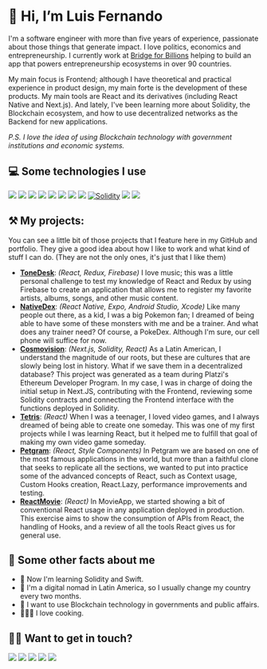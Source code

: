 # 👋 Hi, I’m Luis Fernando

I'm a software engineer with more than five years of experience, passionate about those things that generate impact. I love politics, economics and entrepreneurship. I currently work at [Bridge for Billions](https://www.bridgeforbillions.org) helping to build an app that powers entrepreneurship ecosystems in over 90 countries.

My main focus is Frontend; although I have theoretical and practical experience in product design, my main forte is the development of these products. My main tools are React and its derivatives (including React Native and Next.js). And lately, I've been learning more about Solidity, the Blockchain ecosystem, and how to use decentralized networks as the Backend for new applications.

*P.S. I love the idea of using Blockchain technology with government institutions and economic systems.*


## 💻 Some technologies I use
<a target="_blank" href="https://developer.mozilla.org/en-US/docs/Web/JavaScript/Guide"><img src="https://img.shields.io/badge/JavaScript-323330?style=for-the-badge&logo=javascript&logoColor=F7DF1E" /></a>
<a target="_blank" href="https://reactjs.org/"><img src="https://img.shields.io/badge/React-20232A?style=for-the-badge&logo=react&logoColor=61DAFB" /></a>
<a target="_blank" href="https://redux.js.org/"><img src="https://img.shields.io/badge/Redux-593D88?style=for-the-badge&logo=redux&logoColor=white" /></a>
<a target="_blank" href="https://redux-saga.js.org/"><img src="https://img.shields.io/badge/Redux%20saga-86D46B?style=for-the-badge&logo=redux%20saga&logoColor=999999" /></a>
<a target="_blank" href="https://nextjs.org/docs"><img src="https://img.shields.io/badge/next%20js-000000?style=for-the-badge&logo=nextdotjs&logoColor=white"/></a>
<a target="_blank" href="https://reactnative.dev/"><img src="https://img.shields.io/badge/React_Native-20232A?style=for-the-badge&logo=react&logoColor=61DAFB" /></a>
<a target="_blank" href="https://firebase.google.com/"><img src="https://img.shields.io/badge/firebase-ffca28?style=for-the-badge&logo=firebase&logoColor=black"/></a>
<a target="_blank" href="https://www.typescriptlang.org/"><img src="https://img.shields.io/badge/TypeScript-007ACC?style=for-the-badge&logo=typescript&logoColor=white" /></a>
<a target="_blank" href="https://docs.soliditylang.org/en/v0.8.17/"><img alt="Solidity" src="https://img.shields.io/badge/Solidity-e6e6e6?style=for-the-badge&logo=solidity&logoColor=black"/></a>
<a target="_blank" href="https://docs.swift.org/swift-book/index.html"><img src="https://img.shields.io/badge/Swift-FA7343?style=for-the-badge&logo=swift&logoColor=white" /></a>
<a target="_blank" href="https://www.figma.com/"><img src="https://img.shields.io/badge/Figma-F24E1E?style=for-the-badge&logo=figma&logoColor=white" /></a>

## ⚒️   My projects:

You can see a little bit of those projects that I feature here in my GitHub and portfolio. They give a good idea about how I like to work and what kind of stuff I can do. (They are not the only ones, it's just that I like them)

- **[ToneDesk](https://github.com/LuFernandoMG/ToneDesk)**: *(React, Redux, Firebase)* I love music; this was a little personal challenge to test my knowledge of React and Redux by using Firebase to create an application that allows me to register my favorite artists, albums, songs, and other music content.
- **[NativeDex](https://github.com/LuFernandoMG/Nativedex)**: *(React Native, Expo, Android Studio, Xcode)* Like many people out there, as a kid, I was a big Pokemon fan; I dreamed of being able to have some of these monsters with me and be a trainer. And what does any trainer need? Of course, a PokeDex. Although I'm sure, our cell phone will suffice for now.
- **[Cosmovision](Cosmovision-Blockchain/cosmovision-eth)**: *(Next.js, Solidity, React)* As a Latin American, I understand the magnitude of our roots, but these are cultures that are slowly being lost in history. What if we save them in a decentralized database? This project was generated as a team during Platzi's Ethereum Developer Program. In my case, I was in charge of doing the initial setup in Next.JS, contributing with the Frontend, reviewing some Solidity contracts and connecting the Frontend interface with the functions deployed in Solidity. 
- **[Tetris](https://github.com/LuFernandoMG/Tetris)**: *(React)* When I was a teenager, I loved video games, and I always dreamed of being able to create one someday. This was one of my first projects while I was learning React, but it helped me to fulfill that goal of making my own video game someday.
- **[Petgram](https://github.com/LuFernandoMG/Petgram)**: *(React, Style Components)* In Petgram we are based on one of the most famous applications in the world, but more than a faithful clone that seeks to replicate all the sections, we wanted to put into practice some of the advanced concepts of React, such as Context usage, Custom Hooks creation, React.Lazy, performance improvements and testing.
- **[ReactMovie](https://github.com/LuFernandoMG/ReactMovie)**: *(React)* In MovieApp, we started showing a bit of conventional React usage in any application deployed in production. This exercise aims to show the consumption of APIs from React, the handling of Hooks, and a review of all the tools React gives us for general use.


## 🚀 Some other facts about me

- 🌱 Now I'm learning Solidity and Swift.
- 💬 I'm a digital nomad in Latin America, so I usually change my country every two months.
- 👀 I want to use Blockchain technology in governments and public affairs.
- 🧑🏼‍🍳 I love cooking.


## 🤙🏼 Want to get in touch?
<a target="_blank" href="https://www.linkedin.com/in/mgluisfernando/"><img src="https://img.shields.io/badge/LinkedIn-0077B5?style=for-the-badge&logo=linkedin&logoColor=white" /></a>
<a target="_blank" href="https://twitter.com/mgluisfernando"><img src="https://img.shields.io/badge/Twitter-1DA1F2?style=for-the-badge&logo=twitter&logoColor=white" /></a>
<a target="_blank" href="mailto:hello@luisfernando.io"><img src="https://img.shields.io/badge/Gmail-D14836?style=for-the-badge&logo=gmail&logoColor=white" /></a>
<a target="_blank" href="https://wa.me/584120718906"><img src="https://img.shields.io/badge/WhatsApp-25D366?style=for-the-badge&logo=whatsapp&logoColor=white" /></a>
<a target="_blank" href="https://www.luisfernando.io"><img src="https://img.shields.io/badge/Google_chrome-4285F4?style=for-the-badge&logo=Google-chrome&logoColor=white" /></a>
